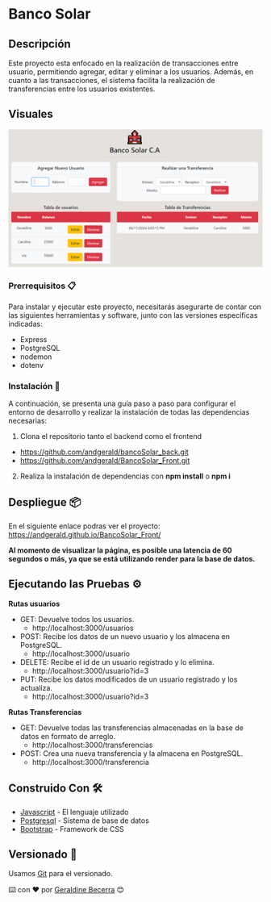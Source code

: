# Banco Solar 

## Descripción
Este proyecto esta enfocado en la realización de transacciones entre usuario, permitiendo agregar, editar y eliminar a los usuarios. Además, en cuanto a las transacciones, el sistema facilita la realización de transferencias entre los usuarios existentes.

## Visuales

![Banco solar](https://raw.githubusercontent.com/andgerald/BancoSolar_Front/main/img/bancoSolar.PNG)

### Prerrequisitos 📋
Para instalar y ejecutar este proyecto, necesitarás asegurarte de contar con las siguientes herramientas y software, junto con las versiones específicas indicadas:
- Express
- PostgreSQL
- nodemon
- dotenv

### Instalación 🔧
A continuación, se presenta una guía paso a paso para configurar el entorno de desarrollo y realizar la instalación de todas las dependencias necesarias:
1. Clona el repositorio  tanto el backend como el frontend
  - https://github.com/andgerald/bancoSolar_back.git
  - https://github.com/andgerald/BancoSolar_Front.git
2. Realiza la instalación de dependencias con **npm install** o **npm i**

## Despliegue 📦
En el siguiente enlace podras ver el proyecto: 
https://andgerald.github.io/BancoSolar_Front/

**Al momento de visualizar la página, es posible una latencia de 60 segundos o más, ya que se está utilizando render para la base de datos.**

## Ejecutando las Pruebas ⚙️
  **Rutas usuarios**
- GET: Devuelve todos los usuarios.
  - http://localhost:3000/usuarios
- POST: Recibe los datos de un nuevo usuario y los almacena en PostgreSQL.
  - http://localhost:3000/usuario
- DELETE: Recibe el id de un usuario registrado y lo elimina.
  - http://localhost:3000/usuario?id=3
- PUT: Recibe los datos modificados de un usuario registrado y los actualiza.
  - http://localhost:3000/usuario?id=3

**Rutas Transferencias**
-  GET: Devuelve todas las transferencias almacenadas en la base de datos en formato de arreglo.
    - http://localhost:3000/transferencias
-  POST: Crea una nueva transferencia y la almacena en PostgreSQL.
    - http://localhost:3000/transferencia
## Construido Con 🛠️
- [Javascript](https://developer.mozilla.org/es/docs/Web/JavaScript) - El lenguaje utilizado
- [Postgresql](https://www.postgresql.org) - Sistema de base de datos
- [Bootstrap](https://getbootstrap.com/docs/5.3/getting-started/introduction/) - Framework de CSS

## Versionado 📌

Usamos [Git](https://git-scm.com) para el versionado.



⌨️ con ❤️ por [Geraldine Becerra](https://github.com/andgerald) 😊
